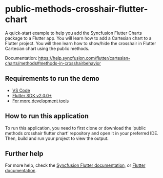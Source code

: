 # public-methods-crosshair-flutter-chart

A quick-start example to help you add the Syncfusion Flutter Charts package to a Flutter app. You will learn how to add a Cartesian chart to a Flutter project. You will then learn how to show/hide the crosshair in Flutter Cartesian chart using the public methods.

Documentation: https://help.syncfusion.com/flutter/cartesian-charts/methods#methods-in-crosshairbehavior

## Requirements to run the demo
* [VS Code](https://code.visualstudio.com/download)
* [Flutter SDK v2.0.0+](https://flutter.dev/docs/development/tools/sdk/overview)
* [For more development tools](https://flutter.dev/docs/development/tools/devtools/overview)

## How to run this application
To run this application, you need to first clone or download the ‘public methods crosshair flutter chart’ repository and open it in your preferred IDE. Then, build and run your project to view the output.

## Further help
For more help, check the [Syncfusion Flutter documentation](https://help.syncfusion.com/flutter/introduction/overview), or
 [Flutter documentation](https://flutter.dev/docs/get-started/install).
